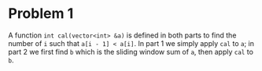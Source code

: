 # Problem 1

A function `int cal(vector<int> &a)` is defined in both parts to find the number of `i` such that `a[i - 1] < a[i]`. In part 1 we simply apply `cal` to `a`; in part 2 we first find `b` which is the sliding window sum of `a`, then apply `cal` to `b`.